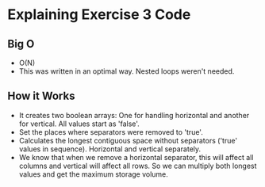# Explaining Exercise 3 Code

## Big O

- O(N)
- This was written in an optimal way. Nested loops weren't needed.

## How it Works

- It creates two boolean arrays: One for handling horizontal and another for vertical. All values start as 'false'.
- Set the places where separators were removed to 'true'.
- Calculates the longest contiguous space without separators ('true' values in sequence). Horizontal and vertical separately.
- We know that when we remove a horizontal separator, this will affect all columns and vertical will affect all rows. So we can multiply both longest values and get the maximum storage volume.
